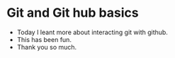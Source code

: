 #  Git and Git hub basics

- Today I leant more about interacting git with github.
- This has been fun.
- Thank you so much. 
